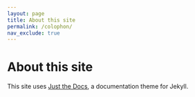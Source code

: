 ```yaml
---
layout: page
title: About this site
permalink: /colophon/
nav_exclude: true
---
```


# About this site

This site uses [Just the Docs](https://github.com/just-the-docs/just-the-docs), a documentation theme for Jekyll.